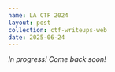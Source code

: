 ```yaml
---
name: LA CTF 2024 
layout: post
collection: ctf-writeups-web 
date: 2025-06-24
---
```

*In progress! Come back soon!*
